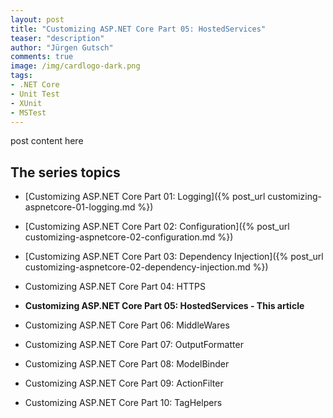 ```yaml
---
layout: post
title: "Customizing ASP.NET Core Part 05: HostedServices"
teaser: "description"
author: "Jürgen Gutsch"
comments: true
image: /img/cardlogo-dark.png
tags: 
- .NET Core
- Unit Test
- XUnit
- MSTest
---
```


post content here



## The series topics

- [Customizing ASP.NET Core Part 01: Logging]({% post_url customizing-aspnetcore-01-logging.md %})

- [Customizing ASP.NET Core Part 02: Configuration]({% post_url customizing-aspnetcore-02-configuration.md %})

- [Customizing ASP.NET Core Part 03: Dependency Injection]({% post_url customizing-aspnetcore-02-dependency-injection.md %})

- Customizing ASP.NET Core Part 04: HTTPS

- **Customizing ASP.NET Core Part 05: HostedServices - This article**

- Customizing ASP.NET Core Part 06: MiddleWares

- Customizing ASP.NET Core Part 07: OutputFormatter

- Customizing ASP.NET Core Part 08: ModelBinder

- Customizing ASP.NET Core Part 09: ActionFilter

- Customizing ASP.NET Core Part 10: TagHelpers





